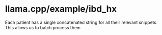 # llama.cpp/example/ibd_hx

Each patient has a single concatenated string for all their relevant snippets. This allows us to batch process them
